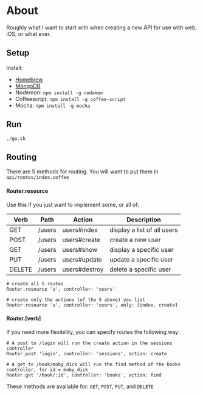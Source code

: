 # About
Roughly what I want to start with when creating a new API for use with web, iOS, or what ever.

## Setup
Install:
 * [Homebrew](http://brew.sh/)
 * [MongoDB](http://docs.mongodb.org/manual/tutorial/install-mongodb-on-os-x/)
 * Nodemon: `npm install -g nodemon`
 * Coffeescript: `npm install -g coffee-script`
 * Mocha: `npm install -g mocha`

## Run
`./go.sh`

## Routing
There are 5 methods for routing. You will want to put them in `api/routes/index.coffee`

#### Router.resource
Use this if you just want to implement some, or all of:

|Verb   |Path   	|Action   	   |Description |
|---	  |---	    |---	         |---	|
|GET   	|/users   |users#index   |display a list of all users |
|POST   |/users   |users#create  |create a new user   	      |
|GET   	|/users   |users#show    |display a specific user   	|
|PUT    |/users   |users#update  |update a specific user      |
|DELETE |/users   |users#destroy |delete a specific user   	  |

```
# create all 5 routes
Router.resource 'u', controller: 'users'

# create only the actions (of the 5 above) you list
Router.resource 'u', controller: 'users', only: [index, create]
```

#### Router.[verb]
If you need more flexibility, you can specify routes the following way:

```
# A post to /login will run the create action in the sessions controller
Router.post 'login', controller: 'sessions', action: create

# A get to /book/moby_dick will run the find method of the books controller, for id = moby_dick
Router.get '/book/:id', controller: 'books', action: find
```

These methods are available for: `GET`, `POST`, `PUT`, and `DELETE`
